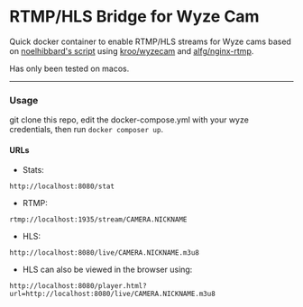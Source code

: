 # RTMP/HLS Bridge for Wyze Cam

Quick docker container to enable RTMP/HLS streams for Wyze cams based on [noelhibbard's script](https://gist.github.com/noelhibbard/03703f551298c6460f2fd0bfdbc328bd#file-readme-md) using [kroo/wyzecam](https://github.com/kroo/wyzecam) and [alfg/nginx-rtmp](https://hub.docker.com/r/alfg/nginx-rtmp/). 

Has only been tested on macos.

---
### Usage

git clone this repo, edit the docker-compose.yml with your wyze credentials, then run `docker composer up`.


#### URLs

 - Stats:  
```
http://localhost:8080/stat
```
 - RTMP:  
```
rtmp://localhost:1935/stream/CAMERA.NICKNAME
```
- HLS:  
```
http://localhost:8080/live/CAMERA.NICKNAME.m3u8
```
- HLS can also be viewed in the browser using:
```
http://localhost:8080/player.html?url=http://localhost:8080/live/CAMERA.NICKNAME.m3u8
```